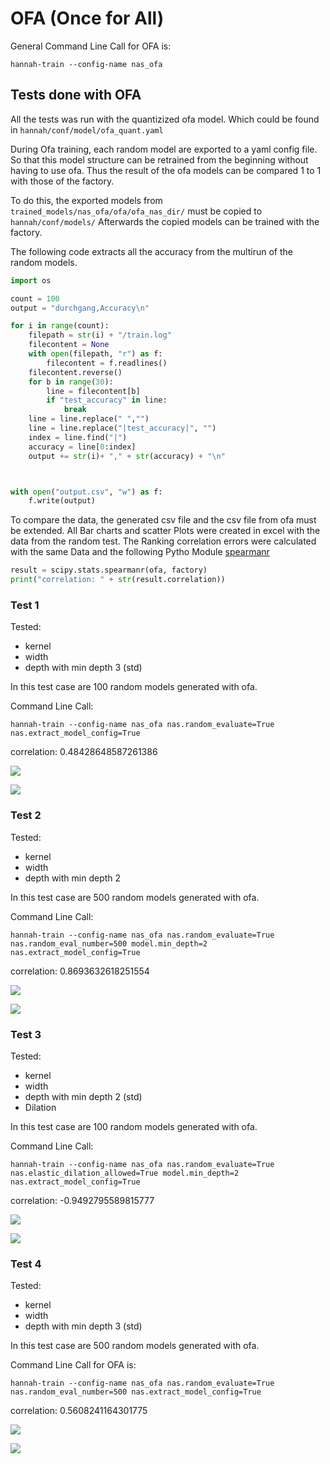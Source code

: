 <!--
Copyright (c) 2022 University of Tübingen.

This file is part of hannah.
See https://atreus.informatik.uni-tuebingen.de/ties/ai/hannah/hannah for further info.

Licensed under the Apache License, Version 2.0 (the "License");
you may not use this file except in compliance with the License.
You may obtain a copy of the License at

    http://www.apache.org/licenses/LICENSE-2.0

Unless required by applicable law or agreed to in writing, software
distributed under the License is distributed on an "AS IS" BASIS,
WITHOUT WARRANTIES OR CONDITIONS OF ANY KIND, either express or implied.
See the License for the specific language governing permissions and
limitations under the License.
-->
# OFA (Once for All)

General Command Line Call for OFA is:

```shell
hannah-train --config-name nas_ofa
```

## Tests done with OFA

All the tests was run with the quantizized ofa model. Which could be found in `hannah/conf/model/ofa_quant.yaml`

During Ofa training, each random model are exported to a yaml config file. So that this model structure can be retrained from the beginning without having to use ofa. Thus the result of the ofa models can be compared 1 to 1 with those of the factory.

To do this, the exported models from `trained_models/nas_ofa/ofa/ofa_nas_dir/` must be copied to `hannah/conf/models/`
Afterwards the copied models can be trained with the factory.

The following code extracts all the accuracy from the multirun of the random models.

```python
import os

count = 100
output = "durchgang,Accuracy\n"

for i in range(count):
    filepath = str(i) + "/train.log"
    filecontent = None
    with open(filepath, "r") as f:
        filecontent = f.readlines()
    filecontent.reverse()
    for b in range(30):
        line = filecontent[b]
        if "test_accuracy" in line:
            break
    line = line.replace(" ","")
    line = line.replace("|test_accuracy|", "")
    index = line.find("|")
    accuracy = line[0:index]
    output += str(i)+ "," + str(accuracy) + "\n"



with open("output.csv", "w") as f:
    f.write(output)
```

To compare the data, the generated csv file and the csv file from ofa must be extended. All Bar charts and scatter Plots were created in excel with the data from the random test. The Ranking correlation errors were calculated with the same Data and the following Pytho Module [spearmanr](https://docs.scipy.org/doc/scipy/reference/generated/scipy.stats.spearmanr.html)

```python
result = scipy.stats.spearmanr(ofa, factory)
print("correlation: " + str(result.correlation))
```

### Test 1

Tested:

- kernel
- width
- depth with min depth 3 (std)

In this test case are 100 random models generated with ofa.

Command Line Call:

```shell
hannah-train --config-name nas_ofa nas.random_evaluate=True nas.extract_model_config=True
```

correlation: 0.48428648587261386

![](./img/ofa/test1/testbar.png)

![](./img/ofa/test1/testdots.png)



### Test 2

Tested:

- kernel
- width
- depth with min depth 2

In this test case are 500 random models generated with ofa.

Command Line Call:

```shell
hannah-train --config-name nas_ofa nas.random_evaluate=True nas.random_eval_number=500 model.min_depth=2 nas.extract_model_config=True
```

correlation: 0.8693632618251554

![](./img/ofa/test2/testbar.png)

![](./img/ofa/test2/testdots.png)

### Test 3

Tested:

- kernel
- width
- depth with min depth 2 (std)
- Dilation

In this test case are 100 random models generated with ofa.

Command Line Call:

```shell
hannah-train --config-name nas_ofa nas.random_evaluate=True nas.elastic_dilation_allowed=True model.min_depth=2 nas.extract_model_config=True
```

correlation: -0.9492795589815777

![](./img/ofa/test3/testbar.png)

![](./img/ofa/test3/testdots.png)

### Test 4

Tested:

- kernel
- width
- depth with min depth 3 (std)

In this test case are 500 random models generated with ofa.

Command Line Call for OFA is:

```shell
hannah-train --config-name nas_ofa nas.random_evaluate=True nas.random_eval_number=500 nas.extract_model_config=True
```

correlation: 0.5608241164301775

![](./img/ofa/test4/testbar.png)

![](./img/ofa/test4/testdots.png)

